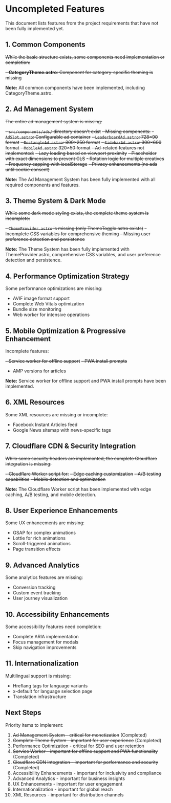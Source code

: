 # Uncompleted Features

This document lists features from the project requirements that have not been fully implemented yet.

## 1. Common Components

~~While the basic structure exists, some components need implementation or completion:~~

~~- **CategoryTheme.astro**: Component for category-specific theming is missing~~

**Note:** All common components have been implemented, including CategoryTheme.astro.

## 2. Ad Management System

~~The entire ad management system is missing:~~

~~- `src/components/ads/` directory doesn't exist~~
~~- Missing components:~~
  ~~- `AdSlot.astro`: Configurable ad container~~
  ~~- `LeaderboardAd.astro`: 728×90 format~~
  ~~- `RectangleAd.astro`: 300×250 format~~
  ~~- `SidebarAd.astro`: 300×600 format~~
  ~~- `MobileAd.astro`: 320×50 format~~
~~- Ad-related features not implemented:~~
  ~~- Lazy loading based on viewport proximity~~
  ~~- Placeholder with exact dimensions to prevent CLS~~
  ~~- Rotation logic for multiple creatives~~
  ~~- Frequency capping with localStorage~~
  ~~- Privacy enhancements (no ads until cookie consent)~~

**Note:** The Ad Management System has been fully implemented with all required components and features.

## 3. Theme System & Dark Mode

~~While some dark mode styling exists, the complete theme system is incomplete:~~

~~- `ThemeProvider.astro` is missing (only ThemeToggle.astro exists)~~
~~- Incomplete CSS variables for comprehensive theming~~
~~- Missing user preference detection and persistence~~

**Note:** The Theme System has been fully implemented with ThemeProvider.astro, comprehensive CSS variables, and user preference detection and persistence.

## 4. Performance Optimization Strategy

Some performance optimizations are missing:

- AVIF image format support
- Complete Web Vitals optimization
- Bundle size monitoring
- Web worker for intensive operations

## 5. Mobile Optimization & Progressive Enhancement

Incomplete features:

~~- Service worker for offline support~~
~~- PWA install prompts~~
- AMP versions for articles

**Note:** Service worker for offline support and PWA install prompts have been implemented.

## 6. XML Resources

Some XML resources are missing or incomplete:

- Facebook Instant Articles feed
- Google News sitemap with news-specific tags

## 7. Cloudflare CDN & Security Integration

~~While some security headers are implemented, the complete Cloudflare integration is missing:~~

~~- Cloudflare Worker script for:~~
  ~~- Edge caching customization~~
  ~~- A/B testing capabilities~~
  ~~- Mobile detection and optimization~~

**Note:** The Cloudflare Worker script has been implemented with edge caching, A/B testing, and mobile detection.

## 8. User Experience Enhancements

Some UX enhancements are missing:

- GSAP for complex animations
- Lottie for rich animations
- Scroll-triggered animations
- Page transition effects

## 9. Advanced Analytics

Some analytics features are missing:

- Conversion tracking
- Custom event tracking
- User journey visualization

## 10. Accessibility Enhancements

Some accessibility features need completion:

- Complete ARIA implementation
- Focus management for modals
- Skip navigation improvements

## 11. Internationalization

Multilingual support is missing:

- Hreflang tags for language variants
- x-default for language selection page
- Translation infrastructure

## Next Steps

Priority items to implement:

1. ~~Ad Management System - critical for monetization~~ (Completed)
2. ~~Complete Theme System - important for user experience~~ (Completed)
3. Performance Optimization - critical for SEO and user retention
4. ~~Service Worker - important for offline support and PWA functionality~~ (Completed)
5. ~~Cloudflare CDN Integration - important for performance and security~~ (Completed)
6. Accessibility Enhancements - important for inclusivity and compliance
7. Advanced Analytics - important for business insights
8. UX Enhancements - important for user engagement
9. Internationalization - important for global reach
10. XML Resources - important for distribution channels